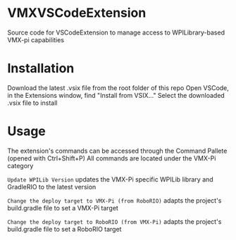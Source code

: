 # VMXVSCodeExtension
Source code for VSCodeExtension to manage access to WPILibrary-based VMX-pi capabilities


# Installation
Download the latest .vsix file from the root folder of this repo
Open VSCode, in the Extensions window, find "Install from VSIX..."
Select the downloaded .vsix file to install

# Usage
The extension's commands can be accessed through the Command Pallete (opened with Ctrl+Shift+P)
All commands are located under the VMX-Pi category

`Update WPILib Version` updates the VMX-Pi specific WPILib library and GradleRIO to the latest version

`Change the deploy target to VMX-Pi (from RoboRIO)` adapts the project's build.gradle file to set a VMX-Pi target

`Change the deploy target to RoboRIO (from VMX-Pi)` adapts the project's build.gradle file to set a RoboRIO target
